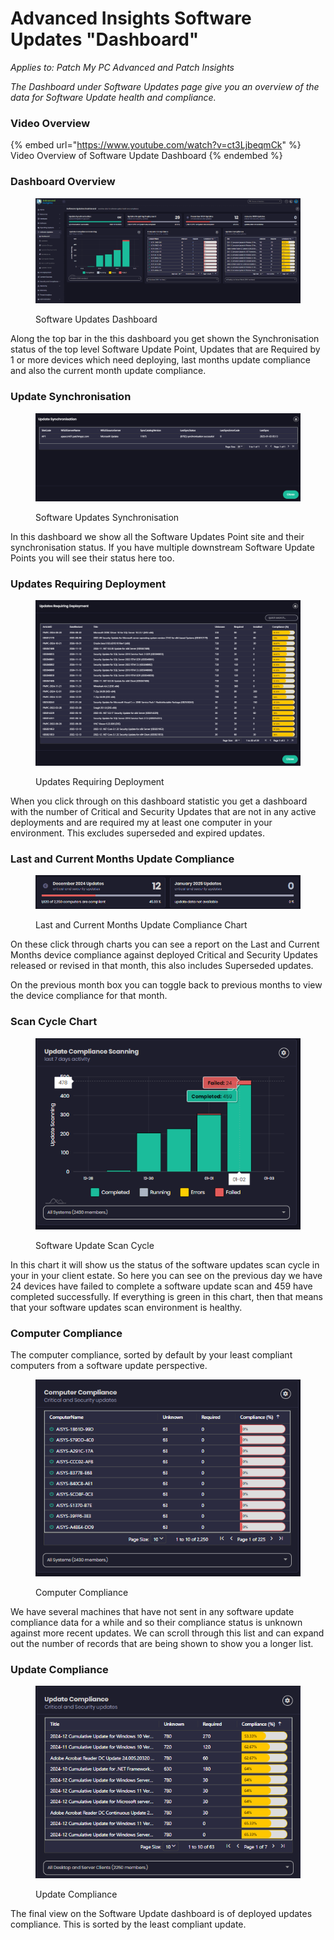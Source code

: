 # Advanced Insights Software Updates "Dashboard"

_Applies to: Patch My PC Advanced and Patch Insights_

_The Dashboard under Software Updates page give you an overview of the data for Software Update health and compliance._

### Video Overview

{% embed url="https://www.youtube.com/watch?v=ct3LjbeqmCk" %}
Video Overview of Software Update Dashboard
{% endembed %}

### Dashboard Overview

<figure><img src="/_images/gitbook/image%20%28292%29.png" alt=""><figcaption><p>Software Updates Dashboard</p></figcaption></figure>

Along the top bar in the this dashboard you get shown the Synchronisation status of the top level Software Update Point, Updates that are Required by 1 or more devices which need deploying, last months update compliance and also the current month update compliance.

### Update Synchronisation

<figure><img src="/_images/gitbook/image%20%28293%29.png" alt=""><figcaption><p>Software Updates Synchronisation</p></figcaption></figure>

In this dashboard we show all the Software Updates Point site and their synchronisation status.  If you have multiple downstream Software Update Points you will see their status here too.

### Updates Requiring Deployment

<figure><img src="/_images/gitbook/image%20%28294%29.png" alt=""><figcaption><p>Updates Requiring Deployment</p></figcaption></figure>

When you click through on this dashboard statistic you get a dashboard with the number of Critical and Security Updates that are not in any active deployments and are required my at least one computer in your environment.  This excludes superseded and expired updates.

### Last and Current Months Update Compliance

<figure><img src="/_images/gitbook/image%20%28295%29.png" alt=""><figcaption><p>Last and Current Months Update Compliance Chart</p></figcaption></figure>

On these click through charts you can see a report on the Last and Current Months device compliance against deployed Critical and Security Updates released or revised in that month, this also includes Superseded updates.

On the previous month box you can toggle back to previous months to view the device compliance for that month.

### Scan Cycle Chart

<figure><img src="/_images/gitbook/image%20%28297%29.png" alt=""><figcaption><p>Software Update Scan Cycle</p></figcaption></figure>

In this chart it will show us the status of the software updates scan cycle in your in your client estate. So here you can see on the previous day we have 24 devices have failed to complete a software update scan and 459 have completed successfully. If everything is green in this chart, then that means that your software updates scan environment is healthy.

### Computer Compliance

The computer compliance, sorted by default by your least compliant computers from a software update perspective.&#x20;

<figure><img src="/_images/gitbook/image%20%28298%29.png" alt=""><figcaption><p>Computer Compliance</p></figcaption></figure>

We have several machines that have not sent in any software update compliance data for a while and so their compliance status is unknown against more recent updates. We can scroll through this list and can expand out the number of records that are being shown to show you a longer list.

### Update Compliance

<figure><img src="/_images/gitbook/image%20%28301%29.png" alt=""><figcaption><p>Update Compliance</p></figcaption></figure>

The final view on the Software Update dashboard is of deployed updates compliance.  This is sorted by the least compliant update.
